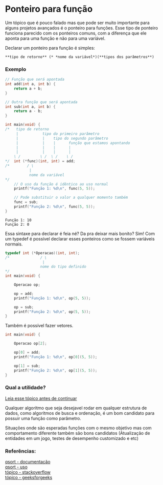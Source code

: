 # Ponteiro para função

Um tópico que é pouco falado mas que pode ser muito importante para alguns projetos avançados é o ponteiro para funções. Esse tipo de ponteiro funciona parecido com os ponteiros comuns, com a diferença que ele aponta para uma função e não para uma variável.

Declarar um ponteiro para função é simples:

`**tipo de retorno** (* *nome da variável*)(**tipos dos parâmetros**)`

### Exemplo

```c
// Função que será apontada
int add(int a, int b) {
    return a + b;
}

// Outra função que será apontada
int sub(int a, int b) {
    return a - b;
}

int main(void) {
/*   tipo de retorno
     |           tipo do primeiro parâmetro
     |           |    tipo do segundo parâmetro
     |           |    |      função que estamos apontando
     |           |    |      |
     |           |    |      |
    \ /         \ /  \ /    \ /
*/  int (*func)(int, int) = add;
/*        / \
           |
           nome da variável
*/
    // O uso da função é idêntico ao uso normal
    printf("Função 1: %d\n", func(5, 5));

    // Pode substituir o valor a qualquer momento também
    func = sub;
    printf("Função 2: %d\n", func(5, 5));
}
```

```
Função 1: 10
Função 2: 0
```

Essa sintaxe para declarar é feia né? Da pra deixar mais bonito? Sim! Com um typedef é possível declarar esses ponteiros como se fossem variáveis normais.
```c
typedef int (*Operacao)(int, int);
/*              / \
                 |
                nome do tipo definido
*/
int main(void) {

    Operacao op;

    op = add;
    printf("Função 1: %d\n", op(5, 5));

    op = sub;
    printf("Função 2: %d\n", op(5, 5));
}
```

Também é possível fazer vetores.
```c
int main(void) {

    Operacao op[2];

    op[0] = add;
    printf("Função 1: %d\n", op[0](5, 5));

    op[1] = sub;
    printf("Função 2: %d\n", op[1](5, 5));
}
```

### Qual a utilidade?

[Leia esse tópico antes de continuar](./1-1-qsort.md) <br>

Qualquer algoritmo que seja desejavel rodar em qualquer estrutura de dados, como algoritmos de busca e ordenação, é um bom candidato para possuir uma função como parâmetro.

Situações onde são esperadas funções com o mesmo objetivo mas com comportamento diferente também são bons candidatos (Atualização de entidades em um jogo, testes de desempenho customizado e etc)


### Referências:
[qsort - documentação](https://www.cplusplus.com/reference/cstdlib/qsort/) <br>
[qsort - uso](https://www.galirows.com.br/meublog/programacao/utilizacao-funcao-qsort/) <br>
[tópico - stackoverflow](https://stackoverflow.com/questions/840501/how-do-function-pointers-in-c-work) <br>
[tópico - geeksforgeeks](https://www.geeksforgeeks.org/function-pointer-in-c/) <br>
